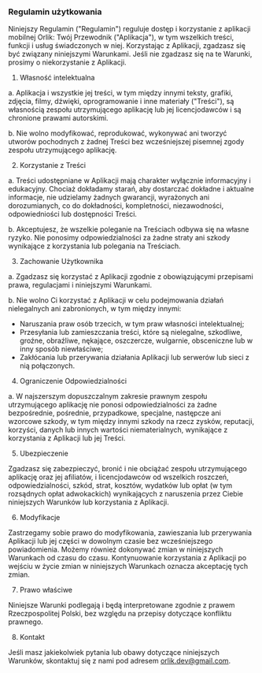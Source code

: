 ### Regulamin użytkowania

Niniejszy Regulamin ("Regulamin") reguluje dostęp i korzystanie z aplikacji mobilnej Orlik: Twój Przewodnik ("Aplikacja"), w tym wszelkich treści, funkcji i usług świadczonych w niej. Korzystając z Aplikacji, zgadzasz się być związany niniejszymi Warunkami. Jeśli nie zgadzasz się na te Warunki, prosimy o niekorzystanie z Aplikacji.

1. Własność intelektualna

a. Aplikacja i wszystkie jej treści, w tym między innymi teksty, grafiki, zdjęcia, filmy, dźwięki, oprogramowanie i inne materiały ("Treści"), są własnością zespołu utrzymującego aplikację lub jej licencjodawców i są chronione prawami autorskimi.

b. Nie wolno modyfikować, reprodukować, wykonywać ani tworzyć utworów pochodnych z żadnej Treści bez wcześniejszej pisemnej zgody zespołu utrzymującego aplikację.

2. Korzystanie z Treści

a. Treści udostępniane w Aplikacji mają charakter wyłącznie informacyjny i edukacyjny. Chociaż dokładamy starań, aby dostarczać dokładne i aktualne informacje, nie udzielamy żadnych gwarancji, wyrażonych ani dorozumianych, co do dokładności, kompletności, niezawodności, odpowiedniości lub dostępności Treści.

b. Akceptujesz, że wszelkie poleganie na Treściach odbywa się na własne ryzyko. Nie ponosimy odpowiedzialności za żadne straty ani szkody wynikające z korzystania lub polegania na Treściach.

3. Zachowanie Użytkownika

a. Zgadzasz się korzystać z Aplikacji zgodnie z obowiązującymi przepisami prawa, regulacjami i niniejszymi Warunkami.

b. Nie wolno Ci korzystać z Aplikacji w celu podejmowania działań nielegalnych ani zabronionych, w tym między innymi:

- Naruszania praw osób trzecich, w tym praw własności intelektualnej;
- Przesyłania lub zamieszczania treści, które są nielegalne, szkodliwe, groźne, obraźliwe, nękające, oszczercze, wulgarnie, obsceniczne lub w inny sposób niewłaściwe;
- Zakłócania lub przerywania działania Aplikacji lub serwerów lub sieci z nią połączonych.
  
4. Ograniczenie Odpowiedzialności

a. W najszerszym dopuszczalnym zakresie prawnym zespołu utrzymującego aplikację nie ponosi odpowiedzialności za żadne bezpośrednie, pośrednie, przypadkowe, specjalne, następcze ani wzorcowe szkody, w tym między innymi szkody na rzecz zysków, reputacji, korzyści, danych lub innych wartości niematerialnych, wynikające z korzystania z Aplikacji lub jej Treści.

5. Ubezpieczenie

Zgadzasz się zabezpieczyć, bronić i nie obciążać zespołu utrzymującego aplikację oraz jej afiliatów, i licencjodawców od wszelkich roszczeń, odpowiedzialności, szkód, strat, kosztów, wydatków lub opłat (w tym rozsądnych opłat adwokackich) wynikających z naruszenia przez Ciebie niniejszych Warunków lub korzystania z Aplikacji.

6. Modyfikacje

Zastrzegamy sobie prawo do modyfikowania, zawieszania lub przerywania Aplikacji lub jej części w dowolnym czasie bez wcześniejszego powiadomienia. Możemy również dokonywać zmian w niniejszych Warunkach od czasu do czasu. Kontynuowanie korzystania z Aplikacji po wejściu w życie zmian w niniejszych Warunkach oznacza akceptację tych zmian.

7. Prawo właściwe

Niniejsze Warunki podlegają i będą interpretowane zgodnie z prawem Rzeczpospolitej Polski, bez względu na przepisy dotyczące konfliktu prawnego.

8. Kontakt

Jeśli masz jakiekolwiek pytania lub obawy dotyczące niniejszych Warunków, skontaktuj się z nami pod adresem orlik.dev@gmail.com.
